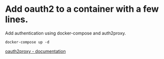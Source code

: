 # Add oauth2 to a container with a few lines.

Add authentication using docker-compose and auth2proxy.

```
docker-compose up -d
```

[oauth2proxy - documentation ](https://github.com/oauth2-proxy/oauth2-proxy)
